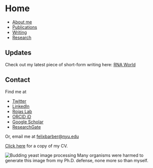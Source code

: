 # Home

- [About me](./about-me.html)
- [Publications](./publications.html)
- [Writing](./blog.html)
- [Research](./research.html)

## Updates

Check out my latest piece of short-form writing here: [RNA World](./rna_world.html)

## Contact

Find me at

- [Twitter](https://twitter.com/FelixBarber9)
- [LinkedIn](https://www.linkedin.com/in/felix-barber)
- [Rojas Lab](https://www.rojaslab.com)
- [ORCID iD](https://orcid.org/0000-0003-1252-5181)
- [Google Scholar](https://scholar.google.com/citations?user=eXbwJsQAAAAJ&hl=en&authuser=2)
- [ResearchGate](https://www.researchgate.net/profile/Felix-Barber)

Or, email me at felixbarber@nyu.edu

[Click here](./CV_2021.pdf) for a copy of my CV.

![Budding yeast image processing](/slide1.png)
Many organisms were harmed to generate this image from my Ph.D. defense, none more so than myself.
